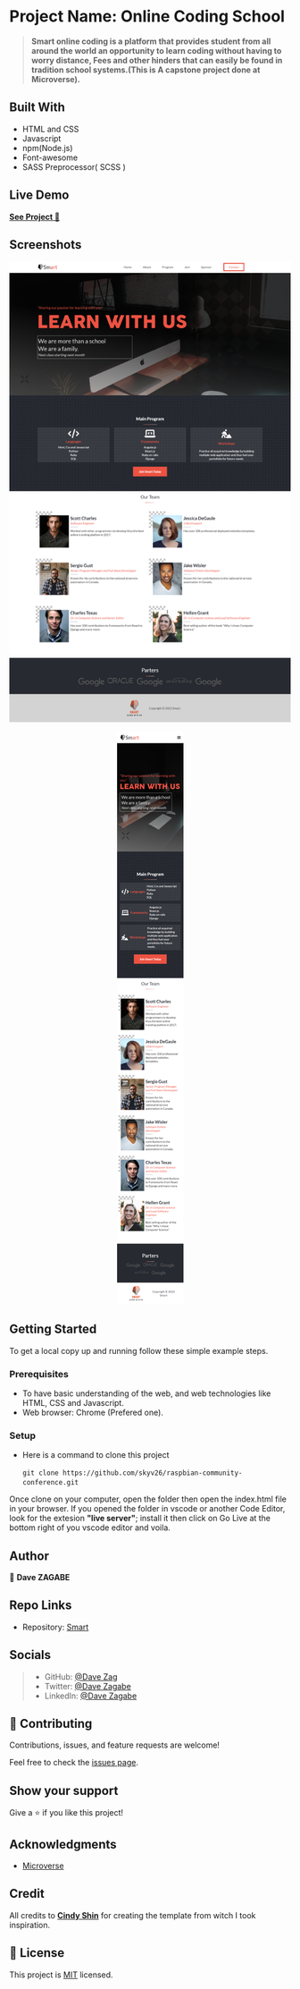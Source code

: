 
# Project Name: Online Coding School

>**Smart online coding is a platform that provides student from all around the world an opportunity to learn coding without having to worry distance, Fees and other hinders that can easily be found in tradition school systems.(This is A capstone project done at Microverse).**

## Built With

- HTML and CSS
- Javascript
- npm(Node.js)
- Font-awesome
- SASS Preprocessor( SCSS )

## Live Demo

[**See Project 🚀**](https://davezag.github.io/Connect-landing-page/)

<!-- 
## Video Demonstration

[**Watch**](https://) -->

## Screenshots

![Desktop Design](./preview/screenshot-127.0.0.1_5500-2022.09.15-16_47_38.png)
 <p align="center">
  <img src="./preview/screenshot-127.0.0.1_5500-2022.09.15-16_52_09.png">
</p>

## Getting Started

To get a local copy up and running follow these simple example steps.

### Prerequisites

- To have basic understanding of the web, and web technologies like HTML, CSS and Javascript.
- Web browser: Chrome (Prefered one).

### Setup

- Here is a command to clone this project

  `git clone https://github.com/skyv26/raspbian-community-conference.git`

Once clone on your computer, open the folder then open the index.html file in your browser. If you opened the folder in vscode or another Code Editor, look for the extesion __"live server"__; install it then click on Go Live at the bottom right of you vscode editor and voila.

## Author

👤 **Dave ZAGABE**

## Repo Links

- Repository: [Smart](https://github.com/DaveZag/Connect-landing-page)

## Socials

>- GitHub: [@Dave Zag](https://github.com/DaveZag)
>- Twitter: [@Dave Zagabe](https://twitter.com/davezagabe2)
>- LinkedIn: [@Dave Zagabe](https://www.linkedin.com/in/dave-zagabe-03597a247/)

## 🤝 Contributing

Contributions, issues, and feature requests are welcome!

Feel free to check the [issues page](../../issues/).

## Show your support

Give a ⭐️ if you like this project!

## Acknowledgments

- [Microverse](https://github.com/microverseinc)

## Credit
All credits to
<a href="https://www.behance.net/adagio07" rel="noopener" target="_blank"><strong>Cindy Shin</strong></a>  for creating the template from witch I took inspiration.

## 📝 License

This project is [MIT](./LICENSE) licensed.
